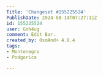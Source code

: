 ```yaml
---
Title: 'Changeset #155225524'
PublishDate: 2024-08-14T07:27:11Z
id: 155225524
user: Goh4ug
comment: Edit Bar.
created_by: OsmAnd+ 4.8.4
tags:
- Montenegro
- Podgorica

---
```

